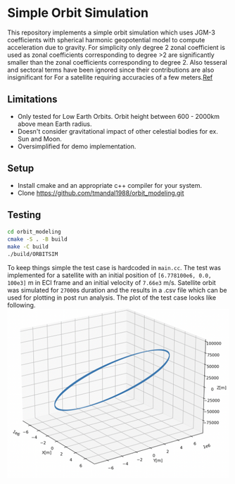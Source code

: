 # Simple Orbit Simulation
This repository implements a simple orbit simulation which uses JGM-3 coefficients with spherical harmonic geopotential model to compute acceleration due to gravity. For simplicity only degree 2 zonal coefficient is used as zonal coefficients corresponding to degree >2 are significantly smaller than the zonal coefficients corresponding to degree 2. Also tesseral and sectoral terms have been ignored since their contributions are also insignificant for For a satellite requiring accuracies of a few meters.[Ref](https://spsweb.fltops.jpl.nasa.gov/portaldataops/mpg/MPG_Docs/Source%20Docs/gravity-SphericalHarmonics.pdf)

## Limitations

- Only tested for Low Earth Orbits. Orbit height between 600 - 2000km above mean Earth radius.
- Doesn't consider gravitational impact of other celestial bodies for ex. Sun and Moon.
- Oversimplified for demo implementation.

## Setup
- Install cmake and an appropriate c++ compiler for your system.
- Clone https://github.com/tmandal1988/orbit_modeling.git

## Testing
```sh
cd orbit_modeling
cmake -S . -B build
make -C build
./build/ORBITSIM
```
To keep things simple the test case is hardcoded in `main.cc`. The test was implemented for a satellite with an initial position of  `[6.778100e6, 0.0, 100e3]` m in ECI frame and an initial velocity of `7.66e3` m/s. Satellite orbit was simulated for `27000`s duration and the results in a .csv file which can be used for plotting in post run analysis. The plot of the test case looks like following.
![Test Satellite Orbit](orbit_plot.png)